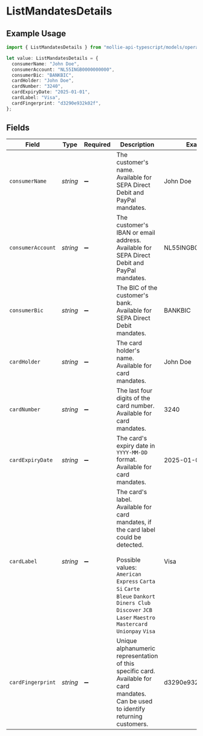 # ListMandatesDetails

## Example Usage

```typescript
import { ListMandatesDetails } from "mollie-api-typescript/models/operations";

let value: ListMandatesDetails = {
  consumerName: "John Doe",
  consumerAccount: "NL55INGB0000000000",
  consumerBic: "BANKBIC",
  cardHolder: "John Doe",
  cardNumber: "3240",
  cardExpiryDate: "2025-01-01",
  cardLabel: "Visa",
  cardFingerprint: "d3290e932k02f",
};
```

## Fields

| Field                                                                                                                                                                                                                                       | Type                                                                                                                                                                                                                                        | Required                                                                                                                                                                                                                                    | Description                                                                                                                                                                                                                                 | Example                                                                                                                                                                                                                                     |
| ------------------------------------------------------------------------------------------------------------------------------------------------------------------------------------------------------------------------------------------- | ------------------------------------------------------------------------------------------------------------------------------------------------------------------------------------------------------------------------------------------- | ------------------------------------------------------------------------------------------------------------------------------------------------------------------------------------------------------------------------------------------- | ------------------------------------------------------------------------------------------------------------------------------------------------------------------------------------------------------------------------------------------- | ------------------------------------------------------------------------------------------------------------------------------------------------------------------------------------------------------------------------------------------- |
| `consumerName`                                                                                                                                                                                                                              | *string*                                                                                                                                                                                                                                    | :heavy_minus_sign:                                                                                                                                                                                                                          | The customer's name. Available for SEPA Direct Debit and PayPal mandates.                                                                                                                                                                   | John Doe                                                                                                                                                                                                                                    |
| `consumerAccount`                                                                                                                                                                                                                           | *string*                                                                                                                                                                                                                                    | :heavy_minus_sign:                                                                                                                                                                                                                          | The customer's IBAN or email address. Available for SEPA Direct Debit and PayPal mandates.                                                                                                                                                  | NL55INGB0000000000                                                                                                                                                                                                                          |
| `consumerBic`                                                                                                                                                                                                                               | *string*                                                                                                                                                                                                                                    | :heavy_minus_sign:                                                                                                                                                                                                                          | The BIC of the customer's bank. Available for SEPA Direct Debit mandates.                                                                                                                                                                   | BANKBIC                                                                                                                                                                                                                                     |
| `cardHolder`                                                                                                                                                                                                                                | *string*                                                                                                                                                                                                                                    | :heavy_minus_sign:                                                                                                                                                                                                                          | The card holder's name. Available for card mandates.                                                                                                                                                                                        | John Doe                                                                                                                                                                                                                                    |
| `cardNumber`                                                                                                                                                                                                                                | *string*                                                                                                                                                                                                                                    | :heavy_minus_sign:                                                                                                                                                                                                                          | The last four digits of the card number. Available for card mandates.                                                                                                                                                                       | 3240                                                                                                                                                                                                                                        |
| `cardExpiryDate`                                                                                                                                                                                                                            | *string*                                                                                                                                                                                                                                    | :heavy_minus_sign:                                                                                                                                                                                                                          | The card's expiry date in `YYYY-MM-DD` format. Available for card mandates.                                                                                                                                                                 | 2025-01-01                                                                                                                                                                                                                                  |
| `cardLabel`                                                                                                                                                                                                                                 | *string*                                                                                                                                                                                                                                    | :heavy_minus_sign:                                                                                                                                                                                                                          | The card's label. Available for card mandates, if the card label could be detected.<br/><br/>Possible values: `American Express` `Carta Si` `Carte Bleue` `Dankort` `Diners Club` `Discover` `JCB` `Laser` `Maestro` `Mastercard` `Unionpay` `Visa` | Visa                                                                                                                                                                                                                                        |
| `cardFingerprint`                                                                                                                                                                                                                           | *string*                                                                                                                                                                                                                                    | :heavy_minus_sign:                                                                                                                                                                                                                          | Unique alphanumeric representation of this specific card. Available for card mandates. Can be used to identify returning customers.                                                                                                         | d3290e932k02f                                                                                                                                                                                                                               |